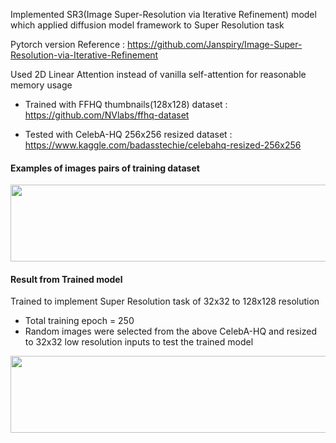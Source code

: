 Implemented SR3(Image Super-Resolution via Iterative Refinement) model which applied diffusion model framework to Super Resolution task

Pytorch version Reference : https://github.com/Janspiry/Image-Super-Resolution-via-Iterative-Refinement

Used 2D Linear Attention instead of vanilla self-attention for reasonable memory usage

* Trained with FFHQ thumbnails(128x128) dataset : https://github.com/NVlabs/ffhq-dataset

* Tested with CelebA-HQ 256x256 resized dataset : https://www.kaggle.com/badasstechie/celebahq-resized-256x256

#### Examples of images pairs of training dataset
<img src="https://user-images.githubusercontent.com/48702949/136547999-45a613aa-67eb-42d8-8cbf-16b931164659.jpg" width="866" height="123"/>

#### Result from Trained model
Trained to implement Super Resolution task of 32x32 to 128x128 resolution
* Total training epoch = 250
* Random images were selected from the above CelebA-HQ and resized to 32x32 low resolution inputs to test the trained model
<img src="https://user-images.githubusercontent.com/48702949/136547491-cb8dc04c-c52e-446d-84ee-c315558581a4.jpg" width="866" height="123"/>
